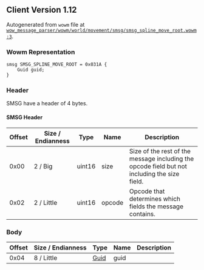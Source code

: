 ## Client Version 1.12

Autogenerated from `wowm` file at [`wow_message_parser/wowm/world/movement/smsg/smsg_spline_move_root.wowm:3`](https://github.com/gtker/wow_messages/tree/main/wow_message_parser/wowm/world/movement/smsg/smsg_spline_move_root.wowm#L3).

### Wowm Representation
```rust,ignore
smsg SMSG_SPLINE_MOVE_ROOT = 0x031A {
    Guid guid;
}
```
### Header
SMSG have a header of 4 bytes.

#### SMSG Header
| Offset | Size / Endianness | Type   | Name   | Description |
| ------ | ----------------- | ------ | ------ | ----------- |
| 0x00   | 2 / Big           | uint16 | size   | Size of the rest of the message including the opcode field but not including the size field.|
| 0x02   | 2 / Little        | uint16 | opcode | Opcode that determines which fields the message contains.|
### Body
| Offset | Size / Endianness | Type | Name | Description |
| ------ | ----------------- | ---- | ---- | ----------- |
| 0x04 | 8 / Little | [Guid](../spec/packed-guid.md) | guid |  |
